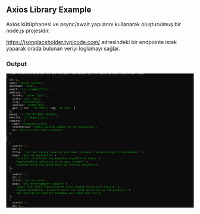 ## Axios Library Example
Axios kütüphanesi ve async/await yapılarını kullanarak oluşturulmuş bir node.js projesidir.

https://jsonplaceholder.typicode.com/ adresindeki bir endpointe istek yaparak orada bulunan veriyi loglamayı sağlar.

### Output
![](https://github.com/senanuryesilyurt/Javascript-Exercises/blob/main/Axios_Example/photos/photo.png)
